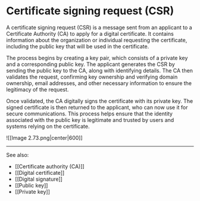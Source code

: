 
# Certificate signing request (CSR)

A certificate signing request (CSR) is a message sent from an applicant to a Certificate Authority (CA) to apply for a digital certificate. It contains information about the organization or individual requesting the certificate, including the public key that will be used in the certificate.

The process begins by creating a key pair, which consists of a private key and a corresponding public key. The applicant generates the CSR by sending the public key to the CA, along with identifying details. The CA then validates the request, confirming key ownership and verifying domain ownership, email addresses, and other necessary information to ensure the legitimacy of the request.

Once validated, the CA digitally signs the certificate with its private key. The signed certificate is then returned to the applicant, who can now use it for secure communications. This process helps ensure that the identity associated with the public key is legitimate and trusted by users and systems relying on the certificate.

![[Image 2.73.png|center|600]]

---

See also:

- [[Certificate authority (CA)]]
- [[Digital certificate]]
- [[Digital signature]]
- [[Public key]]
- [[Private key]]


